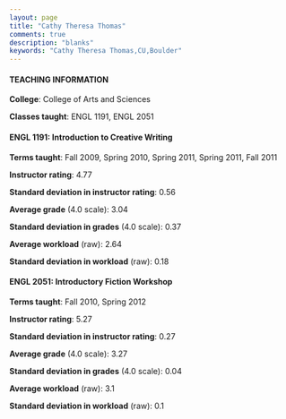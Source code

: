 ```yaml
---
layout: page
title: "Cathy Theresa Thomas" 
comments: true
description: "blanks"
keywords: "Cathy Theresa Thomas,CU,Boulder"
---
```

<head>
<script src="https://ajax.googleapis.com/ajax/libs/jquery/2.1.3/jquery.min.js"></script>
<script src="https://dl.dropboxusercontent.com/s/pc42nxpaw1ea4o9/highcharts.js?dl=0"></script>
<!-- <script src="../assets/js/highcharts.js"></script> -->
<style type="text/css">@font-face {
	font-family: "Bebas Neue";
	src: url(https://www.filehosting.org/file/details/544349/BebasNeue Regular.otf) format("opentype");
	}
	h1.Bebas { 
		font-family: "Bebas Neue", Verdana, Tahoma;
	}
</style>
</head>
	   
#### TEACHING INFORMATION

**College**: College of Arts and Sciences

**Classes taught**: ENGL 1191, ENGL 2051

#### ENGL 1191: Introduction to Creative Writing

**Terms taught**: Fall 2009, Spring 2010, Spring 2011, Spring 2011, Fall 2011

**Instructor rating**: 4.77

**Standard deviation in instructor rating**: 0.56

**Average grade** (4.0 scale): 3.04

**Standard deviation in grades** (4.0 scale): 0.37

**Average workload** (raw): 2.64

**Standard deviation in workload** (raw): 0.18

#### ENGL 2051: Introductory Fiction Workshop

**Terms taught**: Fall 2010, Spring 2012

**Instructor rating**: 5.27

**Standard deviation in instructor rating**: 0.27

**Average grade** (4.0 scale): 3.27

**Standard deviation in grades** (4.0 scale): 0.04

**Average workload** (raw): 3.1

**Standard deviation in workload** (raw): 0.1

